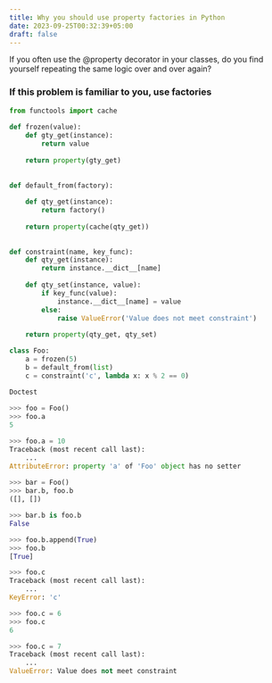 ```yaml
---
title: Why you should use property factories in Python
date: 2023-09-25T00:32:39+05:00
draft: false
---
```

If you often use the @property decorator in your classes, do you find yourself repeating the same logic over and over again?

### If this problem is familiar to you, use factories

```Python
from functools import cache  
  
def frozen(value):  
    def gty_get(instance):  
        return value  
  
    return property(gty_get)  
  
  
def default_from(factory):  
  
    def qty_get(instance):  
        return factory()  
  
    return property(cache(qty_get))  
  
  
def constraint(name, key_func):  
    def qty_get(instance):  
        return instance.__dict__[name]  
  
    def qty_set(instance, value):  
        if key_func(value):  
            instance.__dict__[name] = value  
        else:  
            raise ValueError('Value does not meet constraint')  
  
    return property(qty_get, qty_set)
```

```Python
class Foo:  
    a = frozen(5)  
    b = default_from(list)  
    c = constraint('c', lambda x: x % 2 == 0)
```

```Python
Doctest  
  
>>> foo = Foo()  
>>> foo.a
5

>>> foo.a = 10
Traceback (most recent call last):  
    ...
AttributeError: property 'a' of 'Foo' object has no setter  
  
>>> bar = Foo()  
>>> bar.b, foo.b  
([], [])

>>> bar.b is foo.b  
False

>>> foo.b.append(True)  
>>> foo.b  
[True]

>>> foo.c  
Traceback (most recent call last):  
    ...
KeyError: 'c'

>>> foo.c = 6  
>>> foo.c  
6

>>> foo.c = 7  
Traceback (most recent call last):  
    ...
ValueError: Value does not meet constraint
```